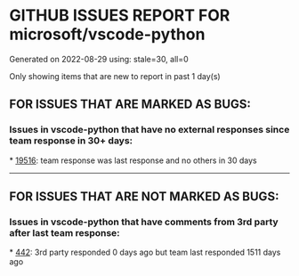 
# GITHUB ISSUES REPORT FOR microsoft/vscode-python


Generated on 2022-08-29 using: stale=30, all=0


Only showing items that are new to report in past 1 day(s)


## FOR ISSUES THAT ARE MARKED AS BUGS:


### Issues in vscode-python that have no external responses since team response in 30+ days:


\* [19516](https://github.com/microsoft/vscode-python/issues/19516 "python.exe file in venv not being recognised by interpreter selector"): team response was last response and no others in 30 days

---

## FOR ISSUES THAT ARE NOT MARKED AS BUGS:


### Issues in vscode-python that have comments from 3rd party after last team response:


\* [442](https://github.com/microsoft/vscode-python/issues/442 "Automatically respect .pylintrc files in subdirectories"): 3rd party responded 0 days ago but team last responded 1511 days ago
